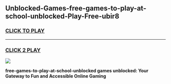 
## Unblocked-Games-free-games-to-play-at-school-unblocked-Play-Free-ubir8
<h3>
<a href="https://premium76.site?title=free-games-to-play-at-school-unblocked&ref=10A">CLICK TO PLAY</a></h3>
<hr>

<h3>
<a href="https://premium76.site?title=free-games-to-play-at-school-unblocked&ref=10A">CLICK 2 PLAY</a>
  
</h3>

<a href="https://premium76.site?title=free-games-to-play-at-school-unblocked&ref=10A"><img src="https://clearcache.store/games.png"></a>


**free-games-to-play-at-school-unblocked games unblocked: Your Gateway to Fun and Accessible Online Gaming**
